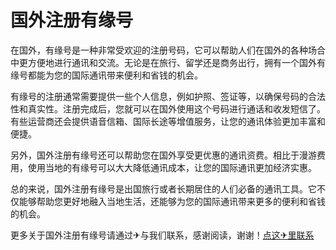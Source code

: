 # 国外注册有缘号

在国外，有缘号是一种非常受欢迎的注册号码，它可以帮助人们在国外的各种场合中更方便地进行通讯和交流。无论是在旅行、留学还是商务出行，拥有一个国外有缘号都能为您的国际通讯带来便利和省钱的机会。

有缘号的注册通常需要提供一些个人信息，例如护照、签证等，以确保号码的合法性和真实性。注册完成后，您就可以在国外使用这个号码进行通话和收发短信了。有些运营商还会提供语音信箱、国际长途等增值服务，让您的通讯体验更加丰富和便捷。

另外，国外注册有缘号还可以帮助您在国外享受更优惠的通讯资费。相比于漫游费用，使用当地的有缘号可以大大降低通讯成本，让您的国际通讯更加经济实惠。

总的来说，国外注册有缘号是出国旅行或者长期居住的人们必备的通讯工具。它不仅能够帮助您更好地融入当地生活，还能够为您的国际通讯带来更多的便利和省钱的机会。

更多关于国外注册有缘号请通过✈与我们联系，感谢阅读，谢谢！[点这✈里联系](https://a.k02.cc)